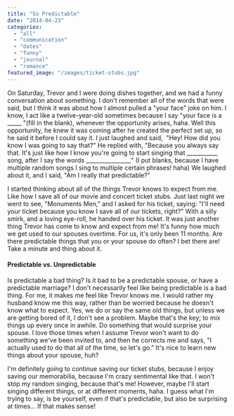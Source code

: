 ```yaml
---
title: "So Predictable"
date: "2014-04-23"
categories: 
  - "all"
  - "communication"
  - "dates"
  - "funny"
  - "journal"
  - "romance"
featured_image: "/images/ticket-stubs.jpg"
---
```


On Saturday, Trevor and I were doing dishes together, and we had a funny conversation about something. I don't remember all of the words that were said, but I think it was about how I almost pulled a "your face" joke on him. I know, I act like a twelve-year-old sometimes because I say "your face is a \_\_\_\_\_ "(fill in the blank), whenever the opportunity arises, haha. Well this opportunity, he knew it was coming after he created the perfect set up, so he said it before I could say it. I just laughed and said,  "Hey! How did you know I was going to say that?" He replied with, "Because you always say that. It's just like how I know you're going to start singing that \_\_\_\_\_\_\_\_\_\_\_ song, after I say the words \_\_\_\_\_\_\_\_\_\_\_\_\_\_\_\_" (I put blanks, because I have multiple random songs I sing to multiple certain phrases! haha) We laughed about it, and I said, "Am I really that predictable?"

I started thinking about all of the things Trevor knows to expect from me. Like how I save all of our movie and concert ticket stubs. Just last night we went to see, "Monuments Men," and I asked for his ticket, saying: "I'll need your ticket because you know I save all of our tickets, right?" With a silly smirk, and a loving eye-roll, he handed over his ticket. It was just another thing Trevor has come to know and expect from me! It's funny how much we get used to our spouses overtime. For us, it's only been 11 months. Are there predictable things that you or your spouse do often? I bet there are! Take a minute and thing about it.

#### Predictable vs. Unpredictable

Is predictable a bad thing? Is it bad to be a predictable spouse, or have a predictable marriage? I don't necessarily feel like being predictable is a bad thing. For me, it makes me feel like Trevor knows me. I would rather my husband know me this way, rather than be worried because he doesn't know what to expect. Yes, we do or say the same old things, but unless we are getting bored of it, I don't see a problem. Maybe that's the key; to mix things up every once in awhile. Do something that would surprise your spouse. I love those times when I assume Trevor won't want to do something we've been invited to, and then he corrects me and says, "I actually used to do that all of the time, so let's go." It's nice to learn new things about your spouse, huh?

I'm definitely going to continue saving our ticket stubs, because I enjoy saving our memorabilia, because I'm crazy sentimental like that. I won't stop my random singing, because that's me! However, maybe I'll start singing different things, or at different moments, haha. I guess what I'm trying to say, is be yourself, even if that's predictable, but also be surprising at times... If that makes sense!
